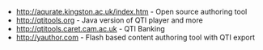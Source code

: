   * http://aqurate.kingston.ac.uk/index.htm - Open source authoring tool
  * http://qtitools.org - Java version of QTI player and more
  * http://qtitools.caret.cam.ac.uk - QTI Banking
  * http://yauthor.com - Flash based content authoring tool with QTI export
